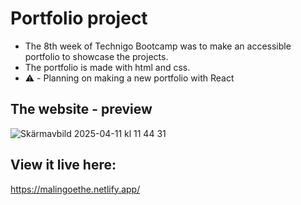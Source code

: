 # Portfolio project

* The 8th week of Technigo Bootcamp was to make an accessible portfolio to showcase the projects.
* The portfolio is made with html and css. 
* ⚠️ - Planning on making a new portfolio with React

## The website - preview
![Skärmavbild 2025-04-11 kl  11 44 31](https://github.com/user-attachments/assets/69272f81-3c2d-4327-b270-4fd03443fc09) 

## View it live here: 
https://malingoethe.netlify.app/
